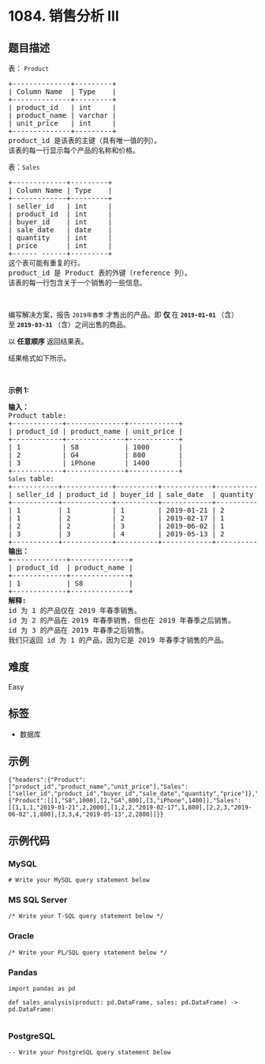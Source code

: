# 1084. 销售分析 III

## 题目描述

<p>表：&nbsp;<code>Product</code></p>

<pre>
+--------------+---------+
| Column Name  | Type    |
+--------------+---------+
| product_id   | int     |
| product_name | varchar |
| unit_price   | int     |
+--------------+---------+
product_id 是该表的主键（具有唯一值的列）。
该表的每一行显示每个产品的名称和价格。
</pre>

<p>表：<code>Sales</code></p>

<pre>
+-------------+---------+
| Column Name | Type    |
+-------------+---------+
| seller_id   | int     |
| product_id  | int     |
| buyer_id    | int     |
| sale_date   | date    |
| quantity    | int     |
| price       | int     |
+------ ------+---------+
这个表可能有重复的行。
product_id 是 Product 表的外键（reference 列）。
该表的每一行包含关于一个销售的一些信息。
</pre>

<p>&nbsp;</p>

<p>编写解决方案，报告&nbsp;<code>2019年春季</code>&nbsp;才售出的产品。即&nbsp;<strong>仅&nbsp;</strong>在&nbsp;<code><strong>2019-01-01</strong></code><strong>&nbsp;</strong>（含）至&nbsp;<code><strong>2019-03-31</strong></code><strong>&nbsp;</strong>（含）之间出售的商品。</p>

<p>以 <strong>任意顺序</strong> 返回结果表。</p>

<p>结果格式如下所示。</p>

<p>&nbsp;</p>

<p><strong>示例 1:</strong></p>

<pre>
<strong>输入：</strong>
Product table:
+------------+--------------+------------+
| product_id | product_name | unit_price |
+------------+--------------+------------+
| 1          | S8           | 1000       |
| 2          | G4           | 800        |
| 3          | iPhone       | 1400       |
+------------+--------------+------------+
<code>Sales </code>table:
+-----------+------------+----------+------------+----------+-------+
| seller_id | product_id | buyer_id | sale_date  | quantity | price |
+-----------+------------+----------+------------+----------+-------+
| 1         | 1          | 1        | 2019-01-21 | 2        | 2000  |
| 1         | 2          | 2        | 2019-02-17 | 1        | 800   |
| 2         | 2          | 3        | 2019-06-02 | 1        | 800   |
| 3         | 3          | 4        | 2019-05-13 | 2        | 2800  |
+-----------+------------+----------+------------+----------+-------+
<strong>输出：</strong>
+-------------+--------------+
| product_id  | product_name |
+-------------+--------------+
| 1           | S8           |
+-------------+--------------+
<strong>解释:</strong>
id 为 1 的产品仅在 2019 年春季销售。
id 为 2 的产品在 2019 年春季销售，但也在 2019 年春季之后销售。
id 为 3 的产品在 2019 年春季之后销售。
我们只返回 id 为 1 的产品，因为它是 2019 年春季才销售的产品。</pre>


## 难度

Easy

## 标签

- 数据库

## 示例

```
{"headers":{"Product":["product_id","product_name","unit_price"],"Sales":["seller_id","product_id","buyer_id","sale_date","quantity","price"]},"rows":{"Product":[[1,"S8",1000],[2,"G4",800],[3,"iPhone",1400]],"Sales":[[1,1,1,"2019-01-21",2,2000],[1,2,2,"2019-02-17",1,800],[2,2,3,"2019-06-02",1,800],[3,3,4,"2019-05-13",2,2800]]}}
```

## 示例代码

### MySQL

```mysql
# Write your MySQL query statement below
```

### MS SQL Server

```mssql
/* Write your T-SQL query statement below */
```

### Oracle

```oraclesql
/* Write your PL/SQL query statement below */
```

### Pandas

```pythondata
import pandas as pd

def sales_analysis(product: pd.DataFrame, sales: pd.DataFrame) -> pd.DataFrame:
    
```

### PostgreSQL

```postgresql
-- Write your PostgreSQL query statement below
```

